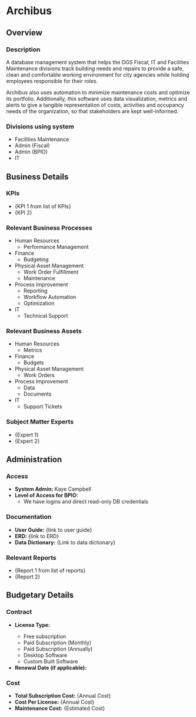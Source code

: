 # Archibus 

## Overview

### Description
A database management system that helps the DGS Fiscal, IT and Facilities Maintenance divisions track building needs and repairs to provide a safe, clean and comfortable working environment for city agencies while holding employees responsible for their roles. 

Archibus also uses automation to minimize maintenance costs and optimize its portfolio. Additionally, this software uses data visualization, metrics and alerts to give a tangible representation of costs, activities and occupancy needs of the organization, so that stakeholders are kept well-informed.

### Divisions using system

* Facilities Maintenance
* Admin (Fiscal)
* Admin (BPIO)
* IT 

## Business Details

### KPIs

- {KPI 1 from list of KPIs}
- {KPI 2}

### Relevant Business Processes

* Human Resources
    - Performance Management
* Finance
    - Budgeting
* Physical Asset Management
    - Work Order Fulfillment
    - Maintenance
* Process Improvement
    - Reporting
    - Workflow Automation
    - Optimization
* IT
    - Technical Support

### Relevant Business Assets

* Human Resources
    - Metrics
* Finance
    - Budgets
* Physical Asset Management
    - Work Orders
* Process Improvement
    - Data
    - Documents
* IT
    - Support Tickets

### Subject Matter Experts

- {Expert 1}
- {Expert 2}

## Administration

### Access

- **System Admin:** Kaye Campbell
- **Level of Access for BPIO:**
    - We have logins and direct read-only DB credentials

### Documentation

- **User Guide:** {link to user guide}
- **ERD:** {link to ERD}
- **Data Dictionary:** {Link to data dictionary}

### Relevant Reports

- {Report 1 from list of reports}
- {Report 2}

## Budgetary Details

### Contract

- **License Type:** <Choose an option below>
    - Free subscription
    - Paid Subscription (Monthly)
    - Paid Subscription (Annually)
    - Desktop Software
    - Custom Built Software
- **Renewal Date (if applicable):**

### Cost

- **Total Subscription Cost:** {Annual Cost}
- **Cost Per License:** {Annual Cost}
- **Maintenance Cost:** {Estimated Cost}
